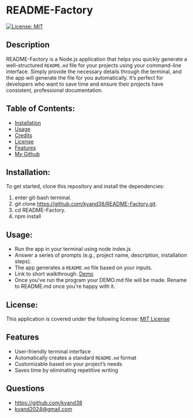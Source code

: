 # README-Factory
 [![License: MIT](https://img.shields.io/badge/License-MIT-yellow.svg)](https://opensource.org/licenses/MIT)

 ## Description
 README-Factory is a Node.js application that helps you quickly generate a well-structured `README.md` file for your projects using your command-line interface. Simply provide the necessary details through the terminal, and the app will generate the file for you automatically. It’s perfect for developers who want to save time and ensure their projects have consistent, professional documentation.
 
 ## Table of Contents:

 - [Installation](#installation)<br/>
 - [Usage](#usage)<br/>
 - [Credits](#credits)<br/>
 - [License](#license)<br/>
 - [Features](#features)<br/>
 - [My Github](#github)<br/>

## Installation: 
To get started, clone this repository and install the dependencies:  
1.  enter git-bash terminal.  
2.  git clone https://github.com/kyand38/README-Factory.git.  
3.  cd README-Factory.  
4.  npm install

## Usage:
 -  Run the app in your terminal using node index.js
 -  Answer a series of prompts (e.g., project name, description, installation steps).
 -  The app generates a `README.md` file based on your inputs.
 -  Link to short walkthrough. [Demo](https://drive.google.com/file/d/1ucGPrY1MG42VLOuGEFCuI3j67o0JlL-M/view?usp=sharing)
 -  Once you've run the program your DEMO.md file will be made. Rename to README.md once you're happy with it.

## License:
This application is covered under the following license: [MIT License](https://www.gnu.org/licenses/gpl-3.0)

## Features
- User-friendly terminal interface
- Automatically creates a standard `README.md` format
- Customizable based on your project’s needs
- Saves time by eliminating repetitive writing


## Questions
 - https://github.com/kyand38  
 - kyand2024@gmail.com

